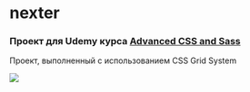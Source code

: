 # nexter
### Проект для Udemy курса [Advanced CSS and Sass](https://www.udemy.com/advanced-css-and-sass/)

Проект, выполненный c использованием CSS Grid System

![](https://www.gabrielefazio.com/img/screenshots/nexter-devices.jpg)